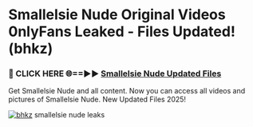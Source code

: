 # Smallelsie Nude Original Videos 0nlyFans Leaked - Files Updated! (bhkz)

<h3>🔴 CLICK HERE 🌐==►► <a href="https://tinyurl.com/52m3yx9h" rel="nofollow">Smallelsie Nude Updated Files</a></h3>

Get Smallelsie Nude and all content. Now you can access all videos and pictures of Smallelsie Nude. New Updated Files 2025!

[![bhkz](https://i.imgur.com/TnHtlc8.gif)](https://tinyurl.com/52m3yx9h)
smallelsie nude leaks